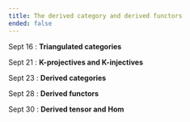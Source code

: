 ```yaml
---
title: The derived category and derived functors
ended: false 
---
```


Sept 16
: **Triangulated categories**

Sept 21 
: **K-projectives and K-injectives**

Sept 23 
: **Derived categories**

Sept 28
: **Derived functors** 

Sept 30 
: **Derived tensor and Hom** 
